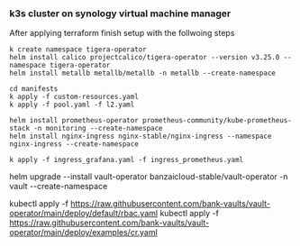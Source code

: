 ### k3s cluster on synology virtual machine manager

After applying terraform finish setup with the follwoing steps

```
k create namespace tigera-operator
helm install calico projectcalico/tigera-operator --version v3.25.0 --namespace tigera-operator
helm install metallb metallb/metallb -n metallb --create-namespace

cd manifests
k apply -f custom-resources.yaml
k apply -f pool.yaml -f l2.yaml

helm install prometheus-operator prometheus-community/kube-prometheus-stack -n monitoring --create-namespace
helm install nginx-ingress nginx-stable/nginx-ingress --namespace nginx-ingress --create-namespace

k apply -f ingress_grafana.yaml -f ingress_prometheus.yaml
```


helm upgrade --install vault-operator banzaicloud-stable/vault-operator -n vault --create-namespace


kubectl apply -f https://raw.githubusercontent.com/bank-vaults/vault-operator/main/deploy/default/rbac.yaml
kubectl apply -f https://raw.githubusercontent.com/bank-vaults/vault-operator/main/deploy/examples/cr.yaml
